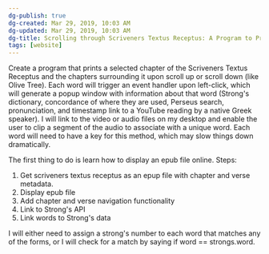 ```yaml
---
dg-publish: true
dg-created: Mar 29, 2019, 10:03 AM
dg-updated: Mar 29, 2019, 10:03 AM
dg-title: Scrolling through Scriveners Textus Receptus: A Program to Print Surrounding Chapters
tags: [website]
---
```


Create a program that prints a selected chapter of the Scriveners Textus Receptus and the chapters surrounding it upon scroll up or scroll down (like Olive Tree). Each word will trigger an event handler upon left-click, which will generate a popup window with information about that word (Strong's dictionary, concordance of where they are used, Perseus search, pronunciation, and timestamp link to a YouTube reading by a native Greek speaker). I will link to the video or audio files on my desktop and enable the user to clip a segment of the audio to associate with a unique word. Each word will need to have a key for this method, which may slow things down dramatically. 

The first thing to do is learn how to display an epub file online. Steps:

1. Get scriveners textus receptus as an epup file with chapter and verse metadata.
2. Display epub file
3. Add chapter and verse navigation functionality
4. Link to Strong's API
5. Link words to Strong's data

I will either need to assign a strong's number to each word that matches any of the forms, or I will check for a match by saying if word == strongs.word.


